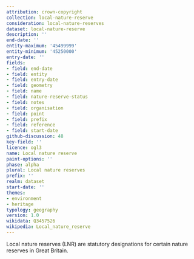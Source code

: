 ```yaml
---
attribution: crown-copyright
collection: local-nature-reserve
consideration: local-nature-reserves
dataset: local-nature-reserve
description: ''
end-date: ''
entity-maximum: '45499999'
entity-minimum: '45250000'
entry-date: ''
fields:
- field: end-date
- field: entity
- field: entry-date
- field: geometry
- field: name
- field: nature-reserve-status
- field: notes
- field: organisation
- field: point
- field: prefix
- field: reference
- field: start-date
github-discussion: 48
key-field: ''
licence: ogl3
name: Local nature reserve
paint-options: ''
phase: alpha
plural: Local nature reserves
prefix: ''
realm: dataset
start-date: ''
themes:
- environment
- heritage
typology: geography
version: 1.0
wikidata: Q3457526
wikipedia: Local_nature_reserve
---
```


Local nature reserves (LNR) are statutory designations for certain nature reserves in Great Britain.

